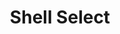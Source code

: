 ---
title: "Shell Select"
url: /mississauga/shell-select-winston-churchill-boulevard/
shop: convenience
---
